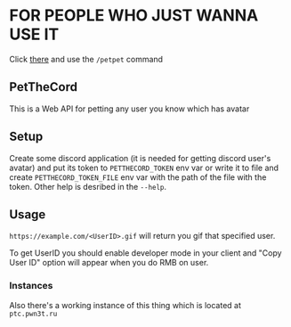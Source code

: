 # FOR PEOPLE WHO JUST WANNA USE IT
Click [there](https://discord.com/oauth2/authorize?client_id=1280933495845290005) and use the `/petpet` command

PetTheCord
--
This is a Web API for petting any user you know which has avatar

## Setup
Create some discord application (it is needed for getting discord user's avatar)
and put its token to `PETTHECORD_TOKEN` env var or write it to file and create
`PETTHECORD_TOKEN_FILE` env var with the path of the file with the token. Other
help is desribed in the `--help`.

## Usage
`https://example.com/<UserID>.gif` will return you gif that specified user.

To get UserID you should enable developer mode in your client and "Copy User ID"
option will appear when you do RMB on user.

### Instances
Also there's a working instance of this thing which is located at
`ptc.pwn3t.ru`
